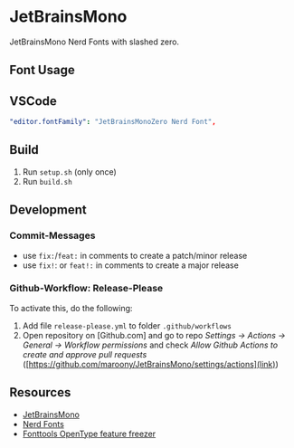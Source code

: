 # JetBrainsMono

JetBrainsMono Nerd Fonts with slashed zero.

## Font Usage

## VSCode

```yaml
"editor.fontFamily": "JetBrainsMonoZero Nerd Font",
```
## Build

1. Run `setup.sh` (only once)
1. Run `build.sh`

## Development

### Commit-Messages

* use `fix:`/`feat:` in comments  to create a patch/minor release
* use `fix!`: or `feat!:` in comments to create a major release


### Github-Workflow: Release-Please

To activate this, do the following:

1. Add file `release-please.yml` to folder `.github/workflows`
1. Open repository on [Github.com] and go to repo *Settings -> Actions -> General -> Workflow permissions* and check *Allow Github Actions to create and approve pull requests* ([https://github.com/maroony/JetBrainsMono/settings/actions](link))


## Resources

* [JetBrainsMono](https://github.com/JetBrains/JetBrainsMono)
* [Nerd Fonts](https://github.com/ryanoasis/nerd-fonts)
* [Fonttools OpenType feature freezer](https://github.com/twardoch/fonttools-opentype-feature-freezer)

